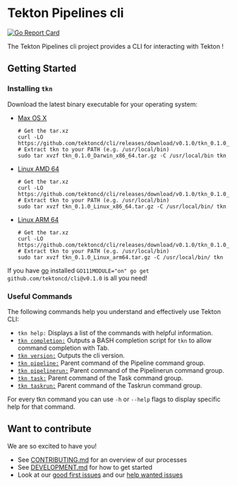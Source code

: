 # Tekton Pipelines cli

[![Go Report Card](https://goreportcard.com/badge/tektoncd/cli)](https://goreportcard.com/report/tektoncd/cli)

The Tekton Pipelines cli project provides a CLI for interacting with
Tekton !

## Getting Started

### Installing `tkn`

Download the latest binary executable for your operating system:

* [Max OS X](https://github.com/tektoncd/cli/releases/download/v0.1.0/tkn_0.1.0_Darwin_x86_64.tar.gz)

  ```shell
  # Get the tar.xz
  curl -LO https://github.com/tektoncd/cli/releases/download/v0.1.0/tkn_0.1.0_Darwin_x86_64.tar.gz
  # Extract tkn to your PATH (e.g. /usr/local/bin)
  sudo tar xvzf tkn_0.1.0_Darwin_x86_64.tar.gz -C /usr/local/bin tkn
  ```
  
* [Linux AMD 64](https://github.com/tektoncd/cli/releases/download/v0.1.0/tkn_0.1.0_Linux_x86_64.tar.gz)
  
  ```shell
  # Get the tar.xz
  curl -LO https://github.com/tektoncd/cli/releases/download/v0.1.0/tkn_0.1.0_Linux_x86_64.tar.gz
  # Extract tkn to your PATH (e.g. /usr/local/bin)
  sudo tar xvzf tkn_0.1.0_Linux_x86_64.tar.gz -C /usr/local/bin/ tkn
  ```
  
* [Linux ARM 64](https://github.com/tektoncd/cli/releases/download/v0.1.0/tkn_0.1.0_Linux_arm64.tar.gz)
  
  ```shell
  # Get the tar.xz
  curl -LO https://github.com/tektoncd/cli/releases/download/v0.1.0/tkn_0.1.0_Linux_arm64.tar.gz
  # Extract tkn to your PATH (e.g. /usr/local/bin)
  sudo tar xvzf tkn_0.1.0_Linux_arm64.tar.gz -C /usr/local/bin/ tkn
  ```

If you have [go](https://golang.org/) installed `GO111MODULE="on" go get github.com/tektoncd/cli@v0.1.0` is all you need!

### Useful Commands

The following commands help you understand and effectively use Tekton CLI:

 * `tkn help:` Displays a list of the commands with helpful information.
 * [`tkn completion:`](docs/cmd/tkn_completion.md) Outputs a BASH completion script for `tkn` to allow command completion with Tab.
 * [`tkn version:`](docs/cmd/tkn_version.md) Outputs the cli version.
 * [`tkn pipeline:`](docs/cmd/tkn_pipeline.md) Parent command of the Pipeline command group.
 * [`tkn pipelinerun:`](docs/cmd/tkn_pipelinerun.md) Parent command of the Pipelinerun command group.
 * [`tkn task:`](docs/cmd/tkn_task.md) Parent command of the Task command group.
 * [`tkn taskrun:`](docs/cmd/tkn_taskrun.md) Parent command of the Taskrun command group.

For every tkn command you can use `-h` or `--help` flags to display specific help for that command.



## Want to contribute

We are so excited to have you!

- See [CONTRIBUTING.md](CONTRIBUTING.md) for an overview of our processes
- See [DEVELOPMENT.md](DEVELOPMENT.md) for how to get started
- Look at our
  [good first issues](https://github.com/tektoncd/cli/issues?q=is%3Aissue+is%3Aopen+label%3A%22good+first+issue%22)
  and our
  [help wanted issues](https://github.com/tektoncd/cli/issues?q=is%3Aissue+is%3Aopen+label%3A%22help+wanted%22)
